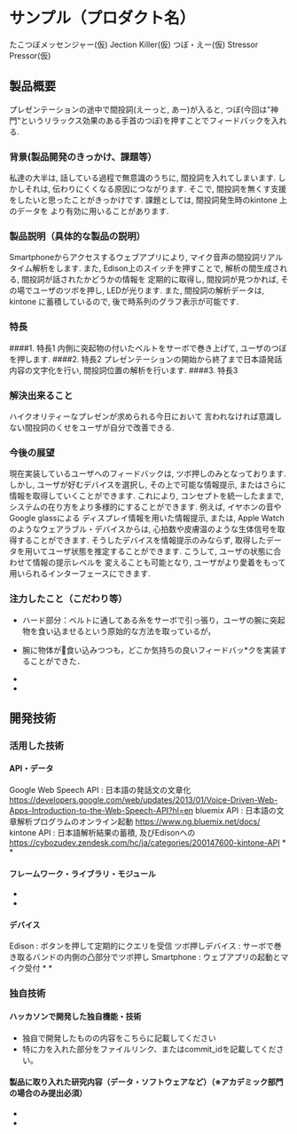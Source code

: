 # サンプル（プロダクト名）
たこつぼメッセンジャー(仮)
Jection Killer(仮)
つぼ・えー(仮)
Stressor Pressor(仮)

## 製品概要
プレゼンテーションの途中で間投詞(えーっと, あー)が入ると,
つぼ(今回は"神門"というリラックス効果のある手首のつぼ)を押すことでフィードバックを入れる.
### 背景(製品開発のきっかけ、課題等）
私達の大半は, 話している過程で無意識のうちに,
間投詞を入れてしまいます.
しかしそれは, 伝わりにくくなる原因につながります.
そこで, 間投詞を無くす支援をしたいと思ったことがきっかけです.
課題としては, 間投詞発生時のkintone 上のデータを
より有効に用いることがあります.
### 製品説明（具体的な製品の説明）
Smartphoneからアクセスするウェブアプリにより,
マイク音声の間投詞リアルタイム解析をします.
また, Edison上のスイッチを押すことで,
解析の間生成される, 間投詞が話されたかどうかの情報を
定期的に取得し, 間投詞が見つかれば,
その場でユーザのツボを押し, LEDが光ります.
また, 間投詞の解析データは,
kintone に蓄積しているので, 後で時系列のグラフ表示が可能です.
### 特長
####1. 特長1
内側に突起物の付いたベルトをサーボで巻き上げて, ユーザのつぼを押します.
####2. 特長2
プレゼンテーションの開始から終了まで日本語発話内容の文字化を行い,
間投詞位置の解析を行います.
####3. 特長3

### 解決出来ること
ハイクオリティーなプレゼンが求められる今日において
言われなければ意識しない間投詞のくせをユーザが自分で改善できる.

### 今後の展望
現在実装しているユーザへのフィードバックは,
ツボ押しのみとなっております.
しかし, ユーザが好むデバイスを選択し,
その上で可能な情報提示, またはさらに情報を取得していくことができます.
これにより, コンセプトを統一したままで,
システムの在り方をより多様的にすることができます.
例えば, イヤホンの音やGoogle glassによる
ディスプレイ情報を用いた情報提示,
または, Apple Watchのようなウェアラブル・デバイスからは,
心拍数や皮膚温のような生体信号を取得することができます.
そうしたデバイスを情報提示のみならず,
取得したデータを用いてユーザ状態を推定することができます.
こうして, ユーザの状態に合わせて情報の提示レベルを
変えることも可能となり,
ユーザがより愛着をもって用いられるインターフェースにできます.

### 注力したこと（こだわり等）
* ハード部分：ベルトに通してある糸をサーボで引っ張り，ユーザの腕に突起物を食い込ませるという原始的な方法を取っているが，
* 腕に物体が食い込みつつも，どこか気持ちの良いフィードバッ*クを実装することができた．

*
*

## 開発技術
### 活用した技術
#### API・データ
Google Web Speech API : 日本語の発話文の文章化
https://developers.google.com/web/updates/2013/01/Voice-Driven-Web-Apps-Introduction-to-the-Web-Speech-API?hl=en
bluemix API : 日本語の文章解析プログラムのオンライン起動
https://www.ng.bluemix.net/docs/
kintone API : 日本語解析結果の蓄積, 及びEdisonへの
https://cybozudev.zendesk.com/hc/ja/categories/200147600-kintone-API
*
*
#### フレームワーク・ライブラリ・モジュール
*
*
#### デバイス
Edison : ボタンを押して定期的にクエリを受信
ツボ押しデバイス : サーボで巻き取るバンドの内側の凸部分でツボ押し
Smartphone : ウェブアプリの起動とマイク受付
*
*

### 独自技術
#### ハッカソンで開発した独自機能・技術
* 独自で開発したものの内容をこちらに記載してください
* 特に力を入れた部分をファイルリンク、またはcommit_idを記載してください。
#### 製品に取り入れた研究内容（データ・ソフトウェアなど）（※アカデミック部門の場合のみ提出必須）
*
*
